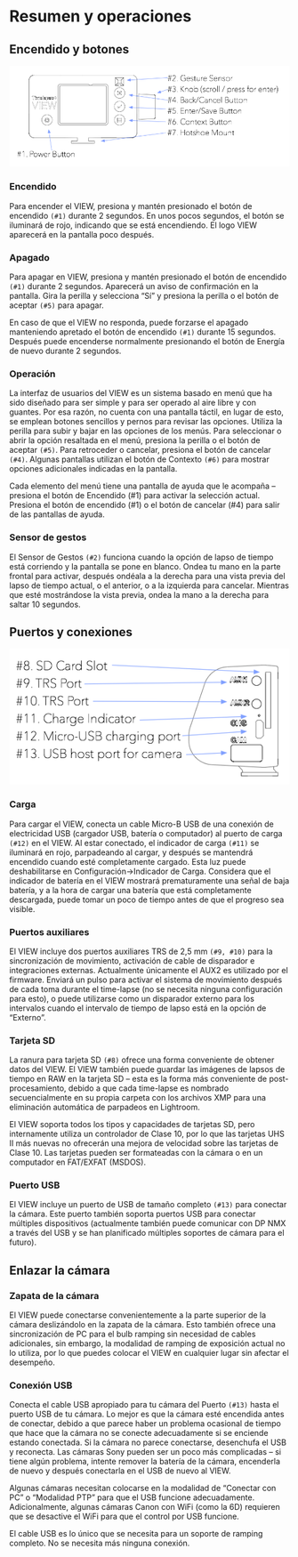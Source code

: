 # Resumen y operaciones

## Encendido y botones

![Front Overview](images/view-overview-front.png)

### Encendido

Para encender el VIEW, presiona y mantén presionado el botón de encendido `(#1)` durante 2 segundos. En unos pocos segundos, el botón se iluminará de rojo, indicando que se está encendiendo. El logo VIEW aparecerá en la pantalla poco después.

### Apagado

Para apagar en VIEW, presiona y mantén presionado el botón de encendido `(#1)` durante 2 segundos. Aparecerá un aviso de confirmación en la pantalla. Gira la perilla y selecciona “Sí” y presiona la perilla o el botón de aceptar `(#5)` para apagar.

En caso de que el VIEW no responda, puede forzarse el apagado manteniendo apretado el botón de encendido `(#1)` durante 15 segundos. Después puede encenderse normalmente presionando el botón de Energía de nuevo durante 2 segundos.

### Operación

La interfaz de usuarios del VIEW es un sistema basado en menú que ha sido diseñado para ser simple y para ser operado al aire libre y con guantes. Por esa razón, no cuenta con una pantalla táctil, en lugar de esto, se emplean botones sencillos y pernos para revisar las opciones. Utiliza la perilla para subir y bajar en las opciones de los menús. Para seleccionar o abrir la opción resaltada en el menú, presiona la perilla o el botón de aceptar `(#5)`. Para retroceder o cancelar, presiona el botón de cancelar `(#4)`. Algunas pantallas utilizan el botón de Contexto `(#6)` para mostrar opciones adicionales indicadas en la pantalla.

<aside class="success">Cada elemento del menú tiene una pantalla de ayuda que le acompaña – presiona el botón de Encendido (#1) para activar la selección actual. Presiona el botón de encendido (#1) o el botón de cancelar (#4) para salir de las pantallas de ayuda.</aside>

### Sensor de gestos

El Sensor de Gestos `(#2)` funciona cuando la opción de lapso de tiempo está corriendo y la pantalla se pone en blanco. Ondea tu mano en la parte frontal para activar, después ondéala a la derecha para una vista previa del lapso de tiempo actual, o el anterior, o a la izquierda para cancelar. Mientras que esté mostrándose la vista previa, ondea la mano a la derecha para saltar 10 segundos.

## Puertos y conexiones

![Front Overview](images/view-overview-side.png)

### Carga

Para cargar el VIEW, conecta un cable Micro-B USB de una conexión de electricidad USB (cargador USB, batería o computador) al puerto de carga `(#12)` en el VIEW. Al estar conectado, el indicador de carga `(#11)` se iluminará en rojo, parpadeando al cargar, y después se mantendrá encendido cuando esté completamente cargado. Esta luz puede deshabilitarse en Configuración->Indicador de Carga. Considera que el indicador de batería en el VIEW mostrará prematuramente una señal de baja batería, y a la hora de cargar una batería que está completamente descargada, puede tomar un poco de tiempo antes de que el progreso sea visible.

### Puertos auxiliares

El VIEW incluye dos puertos auxiliares TRS de 2,5 mm `(#9, #10)` para la sincronización de movimiento, activación de cable de disparador e integraciones externas. Actualmente únicamente el AUX2 es utilizado por el firmware. Enviará un pulso para activar el sistema de movimiento después de cada toma durante el time-lapse (no se necesita ninguna configuración para esto), o puede utilizarse como un disparador externo para los intervalos cuando el intervalo de tiempo de lapso está en la opción de “Externo”.

### Tarjeta SD

La ranura para tarjeta SD `(#8)` ofrece una forma conveniente de obtener datos del VIEW. El VIEW también puede guardar las imágenes de lapsos de tiempo en RAW en la tarjeta SD – esta es la forma más conveniente de post-procesamiento, debido a que cada time-lapse es nombrado secuencialmente en su propia carpeta con los archivos XMP para una eliminación automática de parpadeos en Lightroom.

El VIEW soporta todos los tipos y capacidades de tarjetas SD, pero internamente utiliza un controlador de Clase 10, por lo que las tarjetas UHS II más nuevas no ofrecerán una mejora de velocidad sobre las tarjetas de Clase 10. Las tarjetas pueden ser formateadas con la cámara o en un computador en FAT/EXFAT (MSDOS).

### Puerto USB

El VIEW incluye un puerto de USB de tamaño completo `(#13)` para conectar la cámara. Este puerto también soporta puertos USB para conectar múltiples dispositivos (actualmente también puede comunicar con DP NMX a través del USB y se han planificado múltiples soportes de cámara para el futuro).

## Enlazar la cámara

### Zapata de la cámara

El VIEW puede conectarse convenientemente a la parte superior de la cámara deslizándolo en la zapata de la cámara. Esto también ofrece una sincronización de PC para el bulb ramping sin necesidad de cables adicionales, sin embargo, la modalidad de ramping de exposición actual no lo utiliza, por lo que puedes colocar el VIEW en cualquier lugar sin afectar el desempeño.

### Conexión USB

Conecta el cable USB apropiado para tu cámara del Puerto `(#13)` hasta el puerto USB de tu cámara. Lo mejor es que la cámara esté encendida antes de conectar, debido a que parece haber un problema ocasional de tiempo que hace que la cámara no se conecte adecuadamente si se enciende estando conectada. Si la cámara no parece conectarse, desenchufa el USB y reconecta. Las cámaras Sony pueden ser un poco más complicadas – si tiene algún problema, intente remover la batería de la cámara, encenderla de nuevo y después conectarla en el USB de nuevo al VIEW.

Algunas cámaras necesitan colocarse en la modalidad de “Conectar con PC” o “Modalidad PTP” para que el USB funcione adecuadamente. Adicionalmente, algunas cámaras Canon con WiFi (como la 6D) requieren que se desactive el WiFi para que el control por USB funcione.

El cable USB es lo único que se necesita para un soporte de ramping completo. No se necesita más ninguna conexión.
